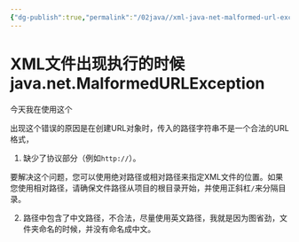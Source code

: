 ```yaml
---
{"dg-publish":true,"permalink":"/02java//xml-java-net-malformed-url-exception/","dgPassFrontmatter":true}
---
```


# XML文件出现执行的时候java.net.MalformedURLException

今天我在使用这个

出现这个错误的原因是在创建URL对象时，传入的路径字符串不是一个合法的URL格式，

1. 缺少了协议部分（例如`http://`）。

要解决这个问题，您可以使用绝对路径或相对路径来指定XML文件的位置。如果您使用相对路径，请确保文件路径从项目的根目录开始，并使用正斜杠`/`来分隔目录。

2. 路径中包含了中文路径，不合法，尽量使用英文路径，我就是因为图省劲，文件夹命名的时候，并没有命名成中文。

